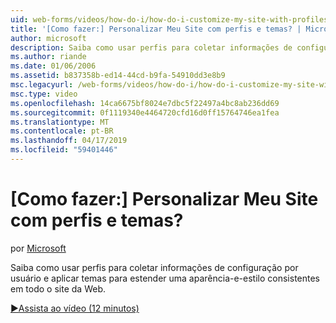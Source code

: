 ```yaml
---
uid: web-forms/videos/how-do-i/how-do-i-customize-my-site-with-profiles-and-themes
title: '[Como fazer:] Personalizar Meu Site com perfis e temas? | Microsoft Docs'
author: microsoft
description: Saiba como usar perfis para coletar informações de configuração por usuário e aplicar temas para estender uma aparência-e-estilo consistentes em todo o site da Web.
ms.author: riande
ms.date: 01/06/2006
ms.assetid: b837358b-ed14-44cd-b9fa-54910dd3e8b9
msc.legacyurl: /web-forms/videos/how-do-i/how-do-i-customize-my-site-with-profiles-and-themes
msc.type: video
ms.openlocfilehash: 14ca6675bf8024e7dbc5f22497a4bc8ab236dd69
ms.sourcegitcommit: 0f1119340e4464720cfd16d0ff15764746ea1fea
ms.translationtype: MT
ms.contentlocale: pt-BR
ms.lasthandoff: 04/17/2019
ms.locfileid: "59401446"
---
```

# <a name="how-do-i-customize-my-site-with-profiles-and-themes"></a>[Como fazer:] Personalizar Meu Site com perfis e temas?

por [Microsoft](https://github.com/microsoft)

Saiba como usar perfis para coletar informações de configuração por usuário e aplicar temas para estender uma aparência-e-estilo consistentes em todo o site da Web.

[&#9654;Assista ao vídeo (12 minutos)](https://channel9.msdn.com/Blogs/ASP-NET-Site-Videos/how-do-i-customize-my-site-with-profiles-and-themes)
